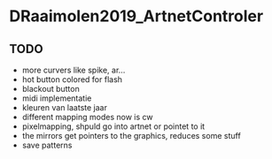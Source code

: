 # DRaaimolen2019_ArtnetControler

## TODO
* more curvers like spike, ar...
* hot button colored for flash 
* blackout button
* midi implementatie
* kleuren van laatste jaar
* different mapping modes now is cw
* pixelmapping, shpuld go into artnet or pointet to it
* the mirrors get pointers to the graphics, reduces some stuff
* save patterns

